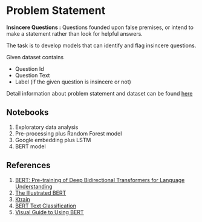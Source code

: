 
# Problem Statement

**Insincere Questions :** Questions founded upon false premises, or intend to make a statement rather than look for helpful answers.

The task is to develop models that can identify and flag insincere questions. 

Given dataset contains 
* Question Id
* Question Text
* Label (if the given question is insincere or not)

Detail information about problem statement and dataset can be found [here](https://www.kaggle.com/c/quora-insincere-questions-classification)


## Notebooks 

1. Exploratory data analysis
2. Pre-processing plus Random Forest model
3. Google embedding plus LSTM
4. BERT model 


## References
1. [BERT: Pre-training of Deep Bidirectional Transformers for Language Understanding](https://arxiv.org/pdf/1810.04805.pdf)
2. [The Illustrated BERT](http://jalammar.github.io/illustrated-bert/)
3. [Ktrain](https://arxiv.org/pdf/2004.10703.pdf)
4. [BERT Text Classification](https://towardsdatascience.com/bert-text-classification-in-3-lines-of-code-using-keras-264db7e7a358)
5. [Visual Guide to Using BERT](http://jalammar.github.io/a-visual-guide-to-using-bert-for-the-first-time/)
